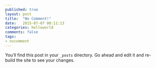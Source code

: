 ```yaml
---
published: true
layout: post
title:  "No Comment!"
date:   2015-07-07 00:11:13
categories: helloworld
comments: false
tags:
- nocomment
---
```

You’ll find this post in your `_posts` directory. Go ahead and edit it and re-build the site to see your changes.